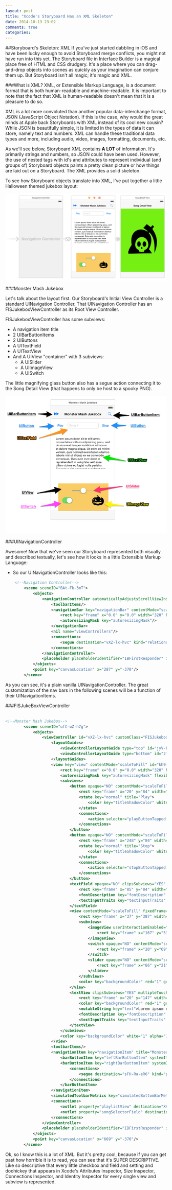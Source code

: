 ```yaml
---
layout: post
title: "Xcode's Storyboard Has an XML Skeleton"
date: 2014-10-13 23:02
comments: true
categories: 
---
```


##Storyboard's Skeleton: XML
If you've just started dabbling in iOS and have been lucky enough to avoid Storyboard merge conflicts, you might not have run into this yet. The Storyboard file in Interface Builder is a magical place free of HTML and CSS drudgery. It's a place where you can drag-and-drop objects into scenes as quickly as your imagination can conjure them up. But Storyboard isn't all magic; it's magic and XML.

###What is XML?
XML, or Extensible Markup Language, is a document format that is both human-readable and machine-readable. It is important to note that the fact that XML is human-readable doesn't mean that it is a pleasure to do so. 

XML is a lot more convoluted than another popular data-interchange format, JSON (JavaScript Object Notation). If this is the case, why would the great minds at Apple back Storyboards with XML instead of its cool new cousin? While JSON is beautifully simple, it is limited in the types of data it can store, namely text and numbers. XML can handle these traditional data types and more, including audio, video, images, formatting, documents, etc. 

As we'll see below, Storyboard XML contains __A LOT__ of information. It's primarily strings and numbers, so JSON could have been used. However, the use of nested tags with id's and attributes to represent individual (and groups of) Storyboard objects paints a pretty clean picture or how things are laid out on a Storyboard. The XML provides a solid skeleton.

To see how Storyboard objects translate into XML, I've put together a little Halloween themed jukebox layout:

!["monster_mash_full"](/images/monster_mash_full.png)

###Monster Mash Jukebox

Let's talk about the layout first. Our Storyboard's Initial View Controller is a standard UINavigation Controller. That UINavigation Controller has an FISJukeboxViewController as its Root View Controller. 

FISJukeboxViewController has some subviews:

* A navigation item title
* 2 UIBarButtonItems
* 2 UIButtons
* A UITextField
* A UITextView
* And A UIView "container" with 3 subviews:
	* A UISlider
	* A UIImageView
	* A UISwitch

The little magnifying glass button also has a segue action connecting it to the Song Detail View (that happens to only be host to a spooky PNG).

!["monster_mash_annotated"](/images/monster_mash_annotated.png)

###UINavigationController

Awesome! Now that we've seen our Storyboard represented both visually and described textually, let's see how it looks in a little Extensible Markup Language:

* So our UINavigationController looks like this:

```xml
    <!--Navigation Controller-->
        <scene sceneID="BAt-Fk-3mT">
            <objects>
                <navigationController automaticallyAdjustsScrollViewInsets="NO" id="qTf-YL-Hik" sceneMemberID="viewController">
                    <toolbarItems/>
                    <navigationBar key="navigationBar" contentMode="scaleToFill" id="ngq-Y5-BSZ">
                        <rect key="frame" x="0.0" y="0.0" width="320" height="44"/>
                        <autoresizingMask key="autoresizingMask"/>
                    </navigationBar>
                    <nil name="viewControllers"/>
                    <connections>
                        <segue destination="vXZ-lx-hvc" kind="relationship" relationship="rootViewController" id="mFC-jE-bus"/>
                    </connections>
                </navigationController>
                <placeholder placeholderIdentifier="IBFirstResponder" id="g6X-lG-9hB" userLabel="First Responder" sceneMemberID="firstResponder"/>
            </objects>
            <point key="canvasLocation" x="287" y="-370"/>
        </scene>
```

As you can see, it's a plain vanilla UINavigationController. The great customization of the nav bars in the following scenes will be a function of their UINavigationItems.

###FISJukeBoxViewController

```xml

<!--Monster Mash Jukebox-->
        <scene sceneID="ufC-wZ-h7g">
            <objects>
                <viewController id="vXZ-lx-hvc" customClass="FISJukeboxViewController" sceneMemberID="viewController">
                    <layoutGuides>
                        <viewControllerLayoutGuide type="top" id="jyV-Pf-zRb"/>
                        <viewControllerLayoutGuide type="bottom" id="2fi-mo-0CV"/>
                    </layoutGuides>
                    <view key="view" contentMode="scaleToFill" id="kh9-bI-dsS">
                        <rect key="frame" x="0.0" y="0.0" width="320" height="568"/>
                        <autoresizingMask key="autoresizingMask" flexibleMaxX="YES" flexibleMaxY="YES"/>
                        <subviews>
                            <button opaque="NO" contentMode="scaleToFill" fixedFrame="YES" contentHorizontalAlignment="center" contentVerticalAlignment="center" buttonType="roundedRect" lineBreakMode="middleTruncation" translatesAutoresizingMaskIntoConstraints="NO" id="mf4-v3-4l3">
                                <rect key="frame" x="20" y="84" width="57" height="30"/>
                                <state key="normal" title="Play">
                                    <color key="titleShadowColor" white="0.5" alpha="1" colorSpace="calibratedWhite"/>
                                </state>
                                <connections>
                                    <action selector="playButtonTapped:" destination="vXZ-lx-hvc" eventType="touchUpInside" id="Oj5-ck-UTU"/>
                                </connections>
                            </button>
                            <button opaque="NO" contentMode="scaleToFill" fixedFrame="YES" contentHorizontalAlignment="center" contentVerticalAlignment="center" buttonType="roundedRect" lineBreakMode="middleTruncation" translatesAutoresizingMaskIntoConstraints="NO" id="4iq-tG-pLm">
                                <rect key="frame" x="248" y="84" width="52" height="30"/>
                                <state key="normal" title="Stop">
                                    <color key="titleShadowColor" white="0.5" alpha="1" colorSpace="calibratedWhite"/>
                                </state>
                                <connections>
                                    <action selector="stopButtonTapped:" destination="vXZ-lx-hvc" eventType="touchUpInside" id="gKe-8S-iZF"/>
                                </connections>
                            </button>
                            <textField opaque="NO" clipsSubviews="YES" contentMode="scaleToFill" fixedFrame="YES" contentHorizontalAlignment="left" contentVerticalAlignment="center" borderStyle="roundedRect" placeholder="Song #" minimumFontSize="17" translatesAutoresizingMaskIntoConstraints="NO" id="5zs-Oa-X6P">
                                <rect key="frame" x="85" y="84" width="155" height="30"/>
                                <fontDescription key="fontDescription" type="system" pointSize="14"/>
                                <textInputTraits key="textInputTraits" keyboardType="numberPad"/>
                            </textField>
                            <view contentMode="scaleToFill" fixedFrame="YES" translatesAutoresizingMaskIntoConstraints="NO" id="88c-gR-8Xt">
                                <rect key="frame" x="37" y="387" width="251" height="137"/>
                                <subviews>
                                    <imageView userInteractionEnabled="NO" contentMode="scaleToFill" horizontalHuggingPriority="251" verticalHuggingPriority="251" fixedFrame="YES" image="halloween236.png" translatesAutoresizingMaskIntoConstraints="NO" id="Hah-IK-733">
                                        <rect key="frame" x="167" y="53" width="64" height="64"/>
                                    </imageView>
                                    <switch opaque="NO" contentMode="scaleToFill" horizontalHuggingPriority="750" verticalHuggingPriority="750" fixedFrame="YES" contentHorizontalAlignment="center" contentVerticalAlignment="center" on="YES" translatesAutoresizingMaskIntoConstraints="NO" id="Fxc-hA-oDz">
                                        <rect key="frame" x="20" y="69" width="51" height="31"/>
                                    </switch>
                                    <slider opaque="NO" contentMode="scaleToFill" fixedFrame="YES" contentHorizontalAlignment="center" contentVerticalAlignment="center" value="0.5" minValue="0.0" maxValue="1" translatesAutoresizingMaskIntoConstraints="NO" id="s6K-YA-5Nw">
                                        <rect key="frame" x="66" y="21" width="118" height="31"/>
                                    </slider>
                                </subviews>
                                <color key="backgroundColor" red="1" green="0.80000001190000003" blue="0.40000000600000002" alpha="1" colorSpace="calibratedRGB"/>
                            </view>
                            <textView clipsSubviews="YES" multipleTouchEnabled="YES" contentMode="scaleToFill" fixedFrame="YES" editable="NO" selectable="NO" translatesAutoresizingMaskIntoConstraints="NO" id="XV6-Sv-WQZ">
                                <rect key="frame" x="20" y="147" width="280" height="211"/>
                                <color key="backgroundColor" red="1" green="1" blue="1" alpha="1" colorSpace="calibratedRGB"/>
                                <mutableString key="text">Lorem ipsum dolor sit er elit lamet, consectetaur cillium adipisicing pecu, sed do eiusmod tempor incididunt ut labore et dolore magna aliqua. Ut enim ad minim veniam, quis nostrud exercitation ullamco laboris nisi ut aliquip ex ea commodo consequat. Duis aute irure dolor in reprehenderit in voluptate velit esse cillum dolore eu fugiat nulla pariatur. Excepteur sint occaecat cupidatat non proident, sunt in culpa qui officia deserunt mollit anim id est laborum. Nam liber te conscient to factor tum poen legum odioque civiuda.</mutableString>
                                <fontDescription key="fontDescription" type="system" pointSize="14"/>
                                <textInputTraits key="textInputTraits" autocapitalizationType="sentences"/>
                            </textView>
                        </subviews>
                        <color key="backgroundColor" white="1" alpha="1" colorSpace="custom" customColorSpace="calibratedWhite"/>
                    </view>
                    <toolbarItems/>
                    <navigationItem key="navigationItem" title="Monster Mash Jukebox" id="oeF-Q3-RQ7">
                        <barButtonItem key="leftBarButtonItem" systemItem="fastForward" id="mEm-xQ-80B"/>
                        <barButtonItem key="rightBarButtonItem" systemItem="search" id="Wnw-xL-1xa">
                            <connections>
                                <segue destination="sFH-Ra-eR6" kind="push" id="dPq-Kt-AS5"/>
                            </connections>
                        </barButtonItem>
                    </navigationItem>
                    <simulatedToolbarMetrics key="simulatedBottomBarMetrics"/>
                    <connections>
                        <outlet property="playlistView" destination="XV6-Sv-WQZ" id="XGy-na-K6i"/>
                        <outlet property="songSelectorField" destination="5zs-Oa-X6P" id="Dgx-lp-xjs"/>
                    </connections>
                </viewController>
                <placeholder placeholderIdentifier="IBFirstResponder" id="x5A-6p-PRh" sceneMemberID="firstResponder"/>
            </objects>
            <point key="canvasLocation" x="669" y="-370"/>
        </scene>

```

Ok, so I know this is a lot of XML. But it's pretty cool, because if you can get past how horrible it is to read, you can see that it's SUPER DESCRIPTIVE. Like so descriptive that every little checkbox and field and setting and doohickey that appears in Xcode's Attributes Inspector, Size Inspector, Connections Inspector, and Identity Inspector for every single view and subview is represented.
